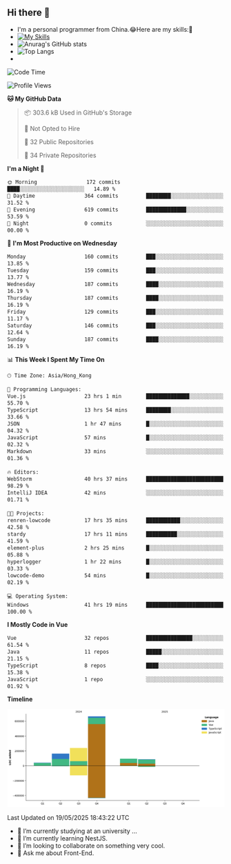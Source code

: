 ## Hi there 👋
- I'm a personal programmer from China.😂Here are my skills:🤔
- [![My Skills](https://skillicons.dev/icons?i=js,html,css,vue,typescript,java,golang)](https://skillicons.dev)
- ![Anurag's GitHub stats](https://github-readme-stats.vercel.app/api?username=FluffyChi-Xing&count_private=true&show_icons=true&theme=radical)
- ![Top Langs](https://github-readme-stats.vercel.app/api/top-langs/?username=FluffyChi-Xing)
- <!--START_SECTION:waka-->
![Code Time](http://img.shields.io/badge/Code%20Time-1%2C491%20hrs%2035%20mins-blue)

![Profile Views](http://img.shields.io/badge/Profile%20Views-0-blue)

**🐱 My GitHub Data** 

> 📦 303.6 kB Used in GitHub's Storage 
 > 
> 🚫 Not Opted to Hire
 > 
> 📜 32 Public Repositories 
 > 
> 🔑 34 Private Repositories 
 > 
**I'm a Night 🦉** 

```text
🌞 Morning                172 commits         ████░░░░░░░░░░░░░░░░░░░░░   14.89 % 
🌆 Daytime                364 commits         ████████░░░░░░░░░░░░░░░░░   31.52 % 
🌃 Evening                619 commits         █████████████░░░░░░░░░░░░   53.59 % 
🌙 Night                  0 commits           ░░░░░░░░░░░░░░░░░░░░░░░░░   00.00 % 
```
📅 **I'm Most Productive on Wednesday** 

```text
Monday                   160 commits         ███░░░░░░░░░░░░░░░░░░░░░░   13.85 % 
Tuesday                  159 commits         ███░░░░░░░░░░░░░░░░░░░░░░   13.77 % 
Wednesday                187 commits         ████░░░░░░░░░░░░░░░░░░░░░   16.19 % 
Thursday                 187 commits         ████░░░░░░░░░░░░░░░░░░░░░   16.19 % 
Friday                   129 commits         ███░░░░░░░░░░░░░░░░░░░░░░   11.17 % 
Saturday                 146 commits         ███░░░░░░░░░░░░░░░░░░░░░░   12.64 % 
Sunday                   187 commits         ████░░░░░░░░░░░░░░░░░░░░░   16.19 % 
```


📊 **This Week I Spent My Time On** 

```text
🕑︎ Time Zone: Asia/Hong_Kong

💬 Programming Languages: 
Vue.js                   23 hrs 1 min        ██████████████░░░░░░░░░░░   55.70 % 
TypeScript               13 hrs 54 mins      ████████░░░░░░░░░░░░░░░░░   33.66 % 
JSON                     1 hr 47 mins        █░░░░░░░░░░░░░░░░░░░░░░░░   04.32 % 
JavaScript               57 mins             █░░░░░░░░░░░░░░░░░░░░░░░░   02.32 % 
Markdown                 33 mins             ░░░░░░░░░░░░░░░░░░░░░░░░░   01.36 % 

🔥 Editors: 
WebStorm                 40 hrs 37 mins      █████████████████████████   98.29 % 
IntelliJ IDEA            42 mins             ░░░░░░░░░░░░░░░░░░░░░░░░░   01.71 % 

🐱‍💻 Projects: 
renren-lowcode           17 hrs 35 mins      ███████████░░░░░░░░░░░░░░   42.58 % 
stardy                   17 hrs 11 mins      ██████████░░░░░░░░░░░░░░░   41.59 % 
element-plus             2 hrs 25 mins       █░░░░░░░░░░░░░░░░░░░░░░░░   05.88 % 
hyperlogger              1 hr 22 mins        █░░░░░░░░░░░░░░░░░░░░░░░░   03.33 % 
lowcode-demo             54 mins             █░░░░░░░░░░░░░░░░░░░░░░░░   02.19 % 

💻 Operating System: 
Windows                  41 hrs 19 mins      █████████████████████████   100.00 % 
```

**I Mostly Code in Vue** 

```text
Vue                      32 repos            ███████████████░░░░░░░░░░   61.54 % 
Java                     11 repos            █████░░░░░░░░░░░░░░░░░░░░   21.15 % 
TypeScript               8 repos             ████░░░░░░░░░░░░░░░░░░░░░   15.38 % 
JavaScript               1 repo              ░░░░░░░░░░░░░░░░░░░░░░░░░   01.92 % 
```



**Timeline**

![Lines of Code chart](https://raw.githubusercontent.com/FluffyChi-Xing/FluffyChi-Xing/main/assets/bar_graph.png)


 Last Updated on 19/05/2025 18:43:22 UTC
<!--END_SECTION:waka-->
- 🔭 I’m currently studying at an university ...
- 🌱 I’m currently learning NestJS.
- 👯 I’m looking to collaborate on something very cool.
- 💬 Ask me about Front-End.
